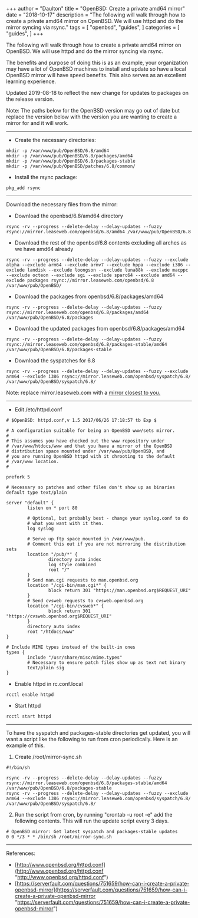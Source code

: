 +++
author = "Daulton"
title = "OpenBSD: Create a private amd64 mirror"
date = "2018-10-17"
description = "The following will walk through how to create a private amd64 mirror on OpenBSD. We will use httpd and do the mirror syncing via rsync."
tags = [
    "openbsd",
    "guides",
]
categories = [
    "guides",
]
+++

The following will walk through how to create a private amd64 mirror on OpenBSD. We will use httpd and do the mirror syncing via rsync.
<!--more-->

The benefits and purpose of doing this is as an example, your organization may have a lot of OpenBSD machines to install and update so have a local OpenBSD mirror will have speed benefits. This also serves as an excellent learning experience.

Updated 2019-08-18 to reflect the new change for updates to packages on the release version.

Note: The paths below for the OpenBSD version may go out of date but replace the version below with the version you are wanting to create a mirror for and it will work.

----------

* Create the necessary directories:

```
mkdir -p /var/www/pub/OpenBSD/6.8/amd64
mkdir -p /var/www/pub/OpenBSD/6.8/packages/amd64
mkdir -p /var/www/pub/OpenBSD/6.8/packages-stable
mkdir -p /var/www/pub/OpenBSD/patches/6.8/common/
```

* Install the rsync package:

```
pkg_add rsync
```

----------

Download the necessary files from the mirror:

* Download the openbsd/6.8/amd64 directory

```
rsync -rv --progress --delete-delay --delay-updates --fuzzy rsync://mirror.leaseweb.com/openbsd/6.8/amd64 /var/www/pub/OpenBSD/6.8
```

* Download the rest of the openbsd/6.8 contents excluding all arches as we have amd64 already

```
rsync -rv --progress --delete-delay --delay-updates --fuzzy --exclude alpha --exclude arm64 --exclude armv7 --exclude hppa --exclude i386 --exclude landisk --exclude loongson --exclude luna88k --exclude macppc --exclude octeon --exclude sgi --exclude sparc64 --exclude amd64 --exclude packages rsync://mirror.leaseweb.com/openbsd/6.8 /var/www/pub/OpenBSD/
```

* Download the packages from openbsd/6.8/packages/amd64

```
rsync -rv --progress --delete-delay --delay-updates --fuzzy rsync://mirror.leaseweb.com/openbsd/6.8/packages/amd64 /var/www/pub/OpenBSD/6.8/packages
```
    
* Download the updated packages from openbsd/6.8/packages/amd64

```
rsync -rv --progress --delete-delay --delay-updates --fuzzy rsync://mirror.leaseweb.com/openbsd/6.8/packages-stable/amd64 /var/www/pub/OpenBSD/6.8/packages-stable
```

* Download the syspatches for 6.8

```
rsync -rv --progress --delete-delay --delay-updates --fuzzy --exclude arm64 --exclude i386 rsync://mirror.leaseweb.com/openbsd/syspatch/6.8/ /var/www/pub/OpenBSD/syspatch/6.8/
```

Note: replace mirror.leaseweb.com with a  [mirror closest to you.](https://www.openbsd.org/ftp.html "https://www.openbsd.org/ftp.html")

----------

* Edit /etc/httpd.conf

```
# $OpenBSD: httpd.conf,v 1.5 2017/06/26 17:18:57 tb Exp $

# A configuration suitable for being an OpenBSD www/sets mirror.
#
# This assumes you have checked out the www repository under
# /var/www/htdocs/www and that you have a mirror of the OpenBSD
# distribution space mounted under /var/www/pub/OpenBSD, and
# you are running OpenBSD httpd with it chrooting to the default
# /var/www location.
#

prefork 5

# Necessary so patches and other files don't show up as binaries
default type text/plain

server "default" {
		listen on * port 80

		# Optional, but probably best - change your syslog.conf to do
		# what you want with it then.
		log syslog

		# Serve up ftp space mounted in /var/www/pub.
		# Comment this out if you are not mirroring the distribution sets
		location "/pub/*" {
				directory auto index
				log style combined
				root "/"
		}
		# Send man.cgi requests to man.openbsd.org
		location "/cgi-bin/man.cgi*" {
				block return 301 "https://man.openbsd.org$REQUEST_URI"
		}
		# Send cvsweb requests to cvsweb.openbsd.org
		location "/cgi-bin/cvsweb*" {
				block return 301 "https://cvsweb.openbsd.org$REQUEST_URI"
		}
		directory auto index
		root "/htdocs/www"
}

# Include MIME types instead of the built-in ones
types {
		include "/usr/share/misc/mime.types"
		# Necessary to ensure patch files show up as text not binary
		text/plain sig
}
```

* Enable httpd in rc.conf.local

```
rcctl enable httpd
```

* Start httpd

```
rcctl start httpd
```

----------

To have the syspatch and packages-stable directories get updated, you will want a script like the following to run from cron periodically. Here is an example of this.

1. Create /root/mirror-sync.sh

```
#!/bin/sh

rsync -rv --progress --delete-delay --delay-updates --fuzzy rsync://mirror.leaseweb.com/openbsd/6.8/packages-stable/amd64 /var/www/pub/OpenBSD/6.8/packages-stable
rsync -rv --progress --delete-delay --delay-updates --fuzzy --exclude arm64 --exclude i386 rsync://mirror.leaseweb.com/openbsd/syspatch/6.8/ /var/www/pub/OpenBSD/syspatch/6.8/
```

2. Run the script from cron, by running "crontab -u root -e" add the following contents. This will run the update script every 3 days.

```
# OpenBSD mirror: Get latest syspatch and packages-stable updates
0 0 */3 * * /bin/sh /root/mirror-sync.sh
```

----------

References:

- [http://www.openbsd.org/httpd.conf](http://www.openbsd.org/httpd.conf "http://www.openbsd.org/httpd.conf")
- [https://serverfault.com/questions/751659/how-can-i-create-a-private-openbsd-mirror](https://serverfault.com/questions/751659/how-can-i-create-a-private-openbsd-mirror "https://serverfault.com/questions/751659/how-can-i-create-a-private-openbsd-mirror")


